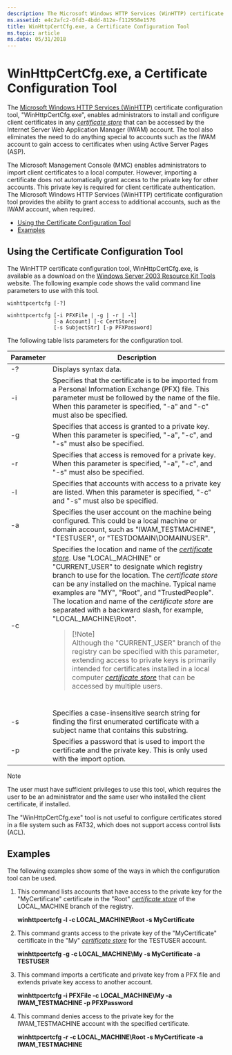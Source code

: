 ```yaml
---
description: The Microsoft Windows HTTP Services (WinHTTP) certificate configuration tool, &\#0034;WinHttpCertCfg.exe&\#0034;, enables administrators to install and configure client certificates in any certificate store that can be accessed by the Internet Server Web Application Manager (IWAM) account. The tool also eliminates the need to do anything special to accounts such as the IWAM account to gain access to certificates when using Active Server Pages (ASP).
ms.assetid: e4c2afc2-0fd3-4bdd-812e-f112958e1576
title: WinHttpCertCfg.exe, a Certificate Configuration Tool
ms.topic: article
ms.date: 05/31/2018
---
```


# WinHttpCertCfg.exe, a Certificate Configuration Tool

The [Microsoft Windows HTTP Services (WinHTTP)](about-winhttp.md) certificate configuration tool, "WinHttpCertCfg.exe", enables administrators to install and configure client certificates in any [*certificate store*](glossary.md) that can be accessed by the Internet Server Web Application Manager (IWAM) account. The tool also eliminates the need to do anything special to accounts such as the IWAM account to gain access to certificates when using Active Server Pages (ASP).

The Microsoft Management Console (MMC) enables administrators to import client certificates to a local computer. However, importing a certificate does not automatically grant access to the private key for other accounts. This private key is required for client certificate authentication. The Microsoft Windows HTTP Services (WinHTTP) certificate configuration tool provides the ability to grant access to additional accounts, such as the IWAM account, when required.

-   [Using the Certificate Configuration Tool](#using-the-certificate-configuration-tool)
-   [Examples](#examples)

## Using the Certificate Configuration Tool

The WinHTTP certificate configuration tool, WinHttpCertCfg.exe, is available as a download on the [Windows Server 2003 Resource Kit Tools](https://www.microsoft.com/downloads/details.aspx?familyid=9d467a69-57ff-4ae7-96ee-b18c4790cffd) website. The following example code shows the valid command line parameters to use with this tool.

``` syntax
winhttpcertcfg [-?]
 
winhttpcertcfg [-i PFXFile | -g | -r | -l]
               [-a Account] [-c CertStore] 
               [-s SubjectStr] [-p PFXPassword]
```

The following table lists parameters for the configuration tool.




| Parameter | Description | 
|-----------|-------------|
| -? | Displays syntax data. | 
| -i | Specifies that the certificate is to be imported from a Personal Information Exchange (PFX) file. This parameter must be followed by the name of the file. When this parameter is specified, "-a" and "-c" must also be specified. | 
| -g | Specifies that access is granted to a private key. When this parameter is specified, "-a", "-c", and "-s" must also be specified. | 
| -r | Specifies that access is removed for a private key. When this parameter is specified, "-a", "-c", and "-s" must also be specified. | 
| -l | Specifies that accounts with access to a private key are listed. When this parameter is specified, "-c" and "-s" must also be specified. | 
| -a | Specifies the user account on the machine being configured. This could be a local machine or domain account, such as "IWAM_TESTMACHINE", "TESTUSER", or "TESTDOMAIN\DOMAINUSER". | 
| -c | Specifies the location and name of the <a href="glossary.md"><em>certificate store</em></a>. Use "LOCAL_MACHINE" or "CURRENT_USER" to designate which registry branch to use for the location. The <em>certificate store</em> can be any installed on the machine. Typical name examples are "MY", "Root", and "TrustedPeople". The location and name of the <em>certificate store</em> are separated with a backward slash, for example, "LOCAL_MACHINE\Root".<blockquote>[!Note]<br />Although the "CURRENT_USER" branch of the registry can be specified with this parameter, extending access to private keys is primarily intended for certificates installed in a local computer <a href="glossary.md"><em>certificate store</em></a> that can be accessed by multiple users.</blockquote><br /> | 
| -s | Specifies a case-insensitive search string for finding the first enumerated certificate with a subject name that contains this substring. | 
| -p | Specifies a password that is used to import the certificate and the private key. This is only used with the import option. | 




 

> [!NOTE]
> The user must have sufficient privileges to use this tool, which requires the user to be an administrator and the same user who installed the client certificate, if installed.
>
> The "WinHttpCertCfg.exe" tool is not useful to configure certificates stored in a file system such as FAT32, which does not support access control lists (ACL).

## Examples

The following examples show some of the ways in which the configuration tool can be used.

1.  This command lists accounts that have access to the private key for the "MyCertificate" certificate in the "Root" [*certificate store*](glossary.md) of the LOCAL\_MACHINE branch of the registry.

    **winhttpcertcfg -l -c LOCAL\_MACHINE\\Root -s MyCertificate**

2.  This command grants access to the private key of the "MyCertificate" certificate in the "My" [*certificate store*](glossary.md) for the TESTUSER account.

    **winhttpcertcfg -g -c LOCAL\_MACHINE\\My -s MyCertificate -a TESTUSER**

3.  This command imports a certificate and private key from a PFX file and extends private key access to another account.

    **winhttpcertcfg -i PFXFile -c LOCAL\_MACHINE\\My -a IWAM\_TESTMACHINE -p PFXPassword**

4.  This command denies access to the private key for the IWAM\_TESTMACHINE account with the specified certificate.

    **winhttpcertcfg -r -c LOCAL\_MACHINE\\Root -s MyCertificate -a IWAM\_TESTMACHINE**

 

 




